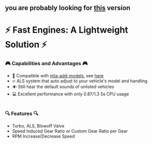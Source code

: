 ## you are probably looking for [this](https://github.com/thealex-br/fast-engines-2) version

# ⚡ Fast Engines: A Lightweight Solution ⚡

### 🎮 Capabilities and Advantages 🎮
- 📖 Compatible with [mta-add-models](https://github.com/Fernando-A-Rocha/mta-add-models), see [here](https://youtu.be/E7PMw6fYjnA?feature=shared&t=139)
- 🔥 ALS system that auto adjust to your vehicle's model and handling
- 🔉 Still hear the default sounds of unlisted vehicles
- 💻 Excellent performance with only 0.87/1.3 5s CPU usage

#

### 🔍 Features 🔍
- Turbo, ALS, Blowoff Valve
- Speed Induced Gear Ratio or Custom Gear Ratio per Gear
- RPM Increase/Decrease Speed
